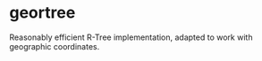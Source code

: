 # geortree
Reasonably efficient R-Tree implementation, adapted to work with geographic coordinates.
